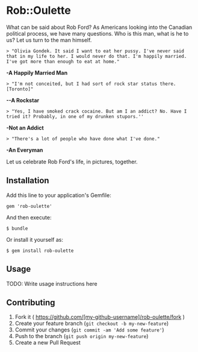 # Rob::Oulette

What can be said about Rob Ford? As Americans looking into the Canadian political process, we have many questions. Who is this man, what is he to us? Let us turn to the man himself.

```> "Olivia Gondek. It said I want to eat her pussy. I've never said that in my life to her. I would never do that. I'm happily married. I've got more than enough to eat at home."```

**-A Happily Married Man**

```> "I'm not conceited, but I had sort of rock star status there.[Toronto]"```

**--A Rockstar**

```> "Yes, I have smoked crack cocaine. But am I an addict? No. Have I tried it? Probably, in one of my drunken stupors.''```

**-Not an Addict**

```> "There's a lot of people who have done what I've done."```

**-An Everyman** 

Let us celebrate Rob Ford's life, in pictures, together.


## Installation

Add this line to your application's Gemfile:

    gem 'rob-oulette'

And then execute:

    $ bundle

Or install it yourself as:

    $ gem install rob-oulette

## Usage

TODO: Write usage instructions here

## Contributing

1. Fork it ( https://github.com/[my-github-username]/rob-oulette/fork )
2. Create your feature branch (`git checkout -b my-new-feature`)
3. Commit your changes (`git commit -am 'Add some feature'`)
4. Push to the branch (`git push origin my-new-feature`)
5. Create a new Pull Request

